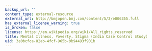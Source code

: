 ```yaml
---
backup_url: ''
content_type: external-resource
external_url: http://bmjopen.bmj.com/content/5/2/e006355.full
has_external_license_warning: true
is_broken: false
license: https://en.wikipedia.org/wiki/All_rights_reserved
title: Mental Illness, Poverty, Stigma (India Case Control Study)
uid: 3e0bcfca-82ab-4fcf-965b-9b94493f901b
---
```

